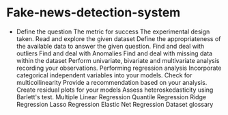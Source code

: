 # Fake-news-detection-system

* Define the question 
The metric for success
The experimental design taken. 
Read and explore the given dataset
Define the appropriateness of the available data to answer the given question.
Find and deal with outliers
Find and deal with Anomalies
 Find and deal with missing data within the dataset
Perform univariate, bivariate and multivariate analysis recording your observations. 
Performing regression analysis
Incorporate categorical independent variables into your models. 
Check for multicollinearity 
Provide a recommendation based on your analysis.
 Create residual plots for your models
Assess heteroskedasticity using Barlett's test.
Multiple Linear Regression Quantile Regression Ridge Regression Lasso Regression Elastic Net Regression
Dataset glossary
